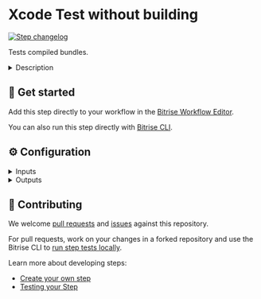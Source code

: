 # Xcode Test without building

[![Step changelog](https://shields.io/github/v/release/bitrise-steplib/bitrise-step-xcode-test-without-building?include_prereleases&label=changelog&color=blueviolet)](https://github.com/bitrise-steplib/bitrise-step-xcode-test-without-building/releases)

Tests compiled bundles.

<details>
<summary>Description</summary>

Tests compiled bundles by running `xcodebuild test-without-building` command.
</details>

## 🧩 Get started

Add this step directly to your workflow in the [Bitrise Workflow Editor](https://devcenter.bitrise.io/steps-and-workflows/steps-and-workflows-index/).

You can also run this step directly with [Bitrise CLI](https://github.com/bitrise-io/bitrise).

## ⚙️ Configuration

<details>
<summary>Inputs</summary>

| Key | Description | Flags | Default |
| --- | --- | --- | --- |
| `xctestrun` | Test run parameters file, generated during the build-for-testing action. | required | `$BITRISE_XCTESTRUN_FILE_PATH` |
| `destination` | Destination specifier describes the device to use as a destination.  The input value sets xcodebuild's `-destination` option. | required | `platform=iOS Simulator,name=iPhone 8 Plus,OS=latest` |
| `test_repetition_mode` | Determines how the tests will repeat.  Available options: - `none`: Tests will never repeat. - `until_failure`: Tests will repeat until failure or up to maximum repetitions. - `retry_on_failure`: Only failed tests will repeat up to maximum repetitions. - `up_until_maximum_repetitions`: Tests will repeat up until maximum repetitions.  The input value together with Maximum Test Repetitions (`maximum_test_repetitions`) input sets xcodebuild's `-run-tests-until-failure` / `-retry-tests-on-failure` or `-test-iterations` option. |  | `none` |
| `maximum_test_repetitions` | The maximum number of times a test repeats based on the Test Repetition Mode (`test_repetition_mode`).  Should be more than 1 if the Test Repetition Mode is other than `none`.  The input value sets xcodebuild's `-test-iterations` option. | required | `3` |
| `relaunch_tests_for_each_repetition` | If this input is set, tests will launch in a new process for each repetition.  By default, tests launch in the same process for each repetition.  The input value sets xcodebuild's `-test-repetition-relaunch-enabled` option. |  | `no` |
| `xcodebuild_options` | Additional options to be added to the executed xcodebuild command. |  |  |
</details>

<details>
<summary>Outputs</summary>

| Environment Variable | Description |
| --- | --- |
| `BITRISE_XCRESULT_PATH` | The result bundle path generated by `xcodebuild test-without-building`. |
| `BITRISE_XCRESULT_ZIP_PATH` | The zipped result bundle path generated by `xcodebuild test-without-building`. |
</details>

## 🙋 Contributing

We welcome [pull requests](https://github.com/bitrise-steplib/bitrise-step-xcode-test-without-building/pulls) and [issues](https://github.com/bitrise-steplib/bitrise-step-xcode-test-without-building/issues) against this repository.

For pull requests, work on your changes in a forked repository and use the Bitrise CLI to [run step tests locally](https://devcenter.bitrise.io/bitrise-cli/run-your-first-build/).

Learn more about developing steps:

- [Create your own step](https://devcenter.bitrise.io/contributors/create-your-own-step/)
- [Testing your Step](https://devcenter.bitrise.io/contributors/testing-and-versioning-your-steps/)
